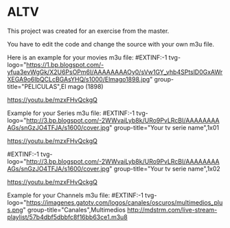 # ALTV
This project was created for an exercise from the master. 

You have to edit the code and change the source with your own m3u file.

Here is an example for your movies m3u file:
#EXTINF:-1  tvg-logo="https://1.bp.blogspot.com/-yfua3evWgGk/X2U6PsOPm6I/AAAAAAAAOy0/sVw1GY_vhb4SPtslD0GxAWrXEGA9o6IbQCLcBGAsYHQ/s1000/Elmago1898.jpg" group-title="PELICULAS",El mago (1898)

https://youtu.be/mzxFHvQckgQ

Example for your Series m3u file:
#EXTINF:-1 tvg-logo="http://3.bp.blogspot.com/-2WWvaiLyb8k/URo9PvLRcBI/AAAAAAAAAGs/snGzJO4TFJA/s1600/cover.jpg" group-title="Your tv serie name",1x01

https://youtu.be/mzxFHvQckgQ
 
#EXTINF:-1 tvg-logo="http://3.bp.blogspot.com/-2WWvaiLyb8k/URo9PvLRcBI/AAAAAAAAAGs/snGzJO4TFJA/s1600/cover.jpg" group-title="Your tv serie name",1x02

https://youtu.be/mzxFHvQckgQ

Example for your Channels m3u file:
#EXTINF:-1 tvg-logo="https://imagenes.gatotv.com/logos/canales/oscuros/multimedios_plus.png" group-title="Canales",Multimedios
http://mdstrm.com/live-stream-playlist/57b4dbf5dbbfc8f16bb63ce1.m3u8
